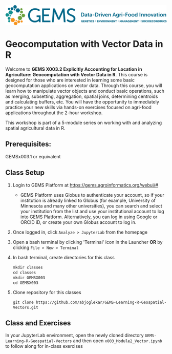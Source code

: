 <img src="images/GEMS long.png" width=600 alt="GEMS Logo" title="GEMS" />

# Geocomputation with Vector Data in R

Welcome to **GEMS X003.2 Explicitly Accounting for Location in Agriculture: Geocomputation with Vector Data in R**. This course is designed for those who are interested in learning some basic geocomputation applications on vector data. Through this course, you will learn how to manipulate vector objects and conduct basic operations, such as merging, subsetting, aggregation, spatial joins, determining centroids and calculating buffers, etc. You will have the opportunity to immediately practice your new skills via hands-on exercises focused on agri-food applications throughout the 2-hour workshop.   

This workshop is part of a 5-module series on working with and analyzing spatial agricultural data in R.  

## Prerequisites: 
GEMSx003.1 or equivalent  


## Class Setup
1. Login to GEMS Platform at https://gems.agroinformatics.org/webui/#
    - GEMS Platform uses Globus to authenticate your account, so if your institution is already linked to Globus (for example, University of Minnesota and many other universities), you can search and select your institution from the list and use your institutional account to log into GEMS Platform. Alternatively, you can log in using Google or ORCID iD, or create  your own Globus account to log in.   

1. Once logged in, click `Analyze > JupyterLab` from the homepage

1. Open a bash terminal by clicking 'Terminal' icon in the Launcher **OR** by clicking `File > New > Terminal`

1. In bash terminal, create directories for this class  
    ```shell
    mkdir classes  
    cd classes  
    mkdir GEMSX003  
    cd GEMSX003
    ```  
1. Clone repository for this classes  
    ```shell
    git clone https://github.com/abjoglekar/GEMS-Learning-R-Geospatial-Vectors.git
    ```

## Class and Exercises
In your JupyterLab environment, open the newly cloned directory `GEMS-Learning-R-Geospatial-Vectors` and then open `x003_Module2_Vector.ipynb` to follow along for in-class exercises 
